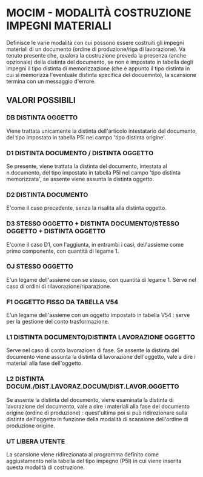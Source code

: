 # MOCIM     -  MODALITÀ COSTRUZIONE IMPEGNI MATERIALI
Definisce le varie modalità con cui possono essere costruiti gli impegni materiali di un documento (ordine di
produzione/riga di lavorazione).
Va tenuto presente che, qualora la costruzione preveda la presenza (anche opzionale) della distinta del documento, se
non è impostato in tabella degli impegni il tipo distinta di memorizzazione (che è appunto il tipo distinta in cui si
memorizza l'eventuale distinta specifica del docuemnto), la scansione termina con un messaggio d'errore.

## VALORI POSSIBILI

### DB DISTINTA OGGETTO
Viene trattata unicamente la distinta dell'articolo intestatario del documento, del tipo impostato in tabella
P5I nel campo 'tipo distinta origine'.

### D1 DISTINTA DOCUMENTO / DISTINTA OGGETTO
Se presente, viene trattata la distinta del documento, intestata al n.documento, del tipo impostato in tabella P5I nel
campo 'tipo distinta memorizzata', se assente viene assunta la distinta oggetto.

### D2 DISTINTA DOCUMENTO
E'come il caso precedente, senza la risalita alla distinta oggetto.

### D3 STESSO OGGETTO + DISTINTA DOCUMENTO/STESSO OGGETTO + DISTINTA OGGETTO
E'come il caso D1, con l'aggiunta, in entrambi i casi, dell'assieme come primo componente, con quantità di legame 1.

### OJ STESSO OGGETTO
E'un legame dell'assieme con se stesso, con quantità di legame 1.
Serve nel caso di ordini di rilavorazione/riparazione.

### F1 OGGETTO FISSO DA TABELLA V54
E'un legame dell'assieme con un oggetto impostato in tabella V54 : 
serve per la gestione del conto trasformazione.

### L1 DISTINTA DOCUMENTO/DISTINTA LAVORAZIONE OGGETTO
Serve nel caso di conto lavorazioen di fase. Se assente la distinta del documento viene assunta la distinta di
lavorazione dell'oggetto, vale a dire i materiali alla fase dell'oggetto.

### L2 DISTINTA DOCUM./DIST.LAVORAZ.DOCUM/DIST.LAVOR.OGGETTO
Se assente la distinta del documento, viene esaminata la distinta di lavorazione del documento, vale a dire i
materiali alla fase del documento origine (ordine di produzione) :  quest'ultima poi si può ridirezionare sulla distinta
dell'oggetto in funzione della modalità di scansione dell'ordine di produzione origine.

### UT LIBERA UTENTE
La scansione viene ridirezionata al programma definito come aggiustamento nella tabella del tipo impegno (P5I) in cui
viene inserita questa modalità di costruzione.
